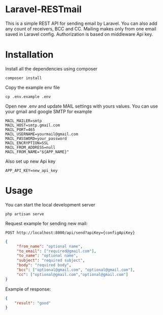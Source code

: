# Laravel-RESTmail

This is a simple REST API for sending email by Laravel. You can also add any count of receivers, BCC and CC. 
Mailing makes only from one email saved in Laravel config. Authorization is based on middleware Api key.

# Installation

Install all the dependencies using composer

    composer install

Copy the example env file

    cp .env.example .env

Open new .env and update MAIL settings with yours values. You can use your gmail and google SMTP for example

    MAIL_MAILER=smtp
    MAIL_HOST=smtp.gmail.com
    MAIL_PORT=465
    MAIL_USERNAME=yourmail@gmail.com
    MAIL_PASSWORD=your_password
    MAIL_ENCRYPTION=SSL
    MAIL_FROM_ADDRESS=null
    MAIL_FROM_NAME="${APP_NAME}"

Also set up new Api key

    APP_API_KEY=new_api_key

# Usage

You can start the local development server

    php artisan serve

Request example for sending new mail:
    
    POST http://localhost:8000/api/send?apiKey={configApiKey}

```json
{
     "from_name": "optional name",
     "to_email": ["required@gmail.com"],
     "to_name": "optional name",
     "subject": "required subject",
     "body": "required body",
     "bcc": ["optional@gmail.com", "optional@gmail.com"],
     "cc": ["optional@gmail.com","optional@gmail.com"]
}
```

Example of response:


```json
{
    "result": "good"
}
```
